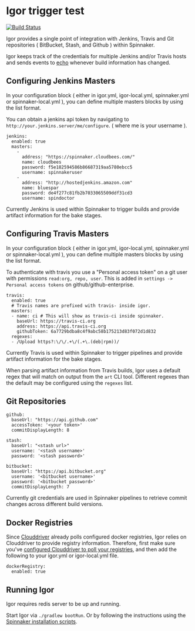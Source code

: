 # Igor trigger test
[![Build Status](https://api.travis-ci.org/spinnaker/igor.svg?branch=master)](https://travis-ci.org/spinnaker/igor)

Igor provides a single point of integration with Jenkins, Travis and Git repositories ( BitBucket, Stash, and Github ) within Spinnaker.

Igor keeps track of the credentials for multiple Jenkins and/or Travis hosts and sends events to [echo](http://www.github.com/spinnaker/echo) whenever build information has changed. 

## Configuring Jenkins Masters

In your configuration block ( either in igor.yml, igor-local.yml, spinnaker.yml or spinnaker-local.yml ), you can define multiple masters blocks by using the list format. 

You can obtain a jenkins api token by navigating to `http://your.jenkins.server/me/configure`. ( where me is your username ).

```
jenkins:
  enabled: true
  masters:
    -
      address: "https://spinnaker.cloudbees.com/"
      name: cloudbees
      password: f5e182594586b86687319aa5780ebcc5
      username: spinnakeruser
    -
      address: "http://hostedjenkins.amazon.com"
      name: bluespar
      password: de4f277c81fb2b7033065509ddf31cd3
      username: spindoctor
```

Currently Jenkins is used within Spinnaker to trigger builds and provide artifact information for the bake stages. 

## Configuring Travis Masters

In your configuration block ( either in igor.yml, igor-local.yml, spinnaker.yml or spinnaker-local.yml ), you can define multiple masters blocks by using the list format.

To authenticate with travis you use a "Personal access token" on a git user with permissions `read:org, repo, user`. This is added in `settings -> Personal access tokens`
on github/github-enterprise.

```
travis:
  enabled: true
  # Travis names are prefixed with travis- inside igor.
  masters:
  - name: ci # This will show as travis-ci inside spinnaker.
    baseUrl: https://travis-ci.org
    address: https://api.travis-ci.org
    githubToken: 6a7729bdba8c4f9abc58b175213d83f072d1d832
  regexes:
  - /Upload https?:\/\/.+\/(.+\.(deb|rpm))/
```

Currently Travis is used within Spinnaker to trigger pipelines and provide artifact information for the bake stages.

When parsing artifact information from Travis builds, Igor uses a default regex
that will match on output from the `art` CLI tool.  Different regexes than the
default may be configured using the `regexes` list.

## Git Repositories

```
github:
  baseUrl: "https://api.github.com"
  accessToken: '<your token>'
  commitDisplayLength: 8

stash:
  baseUrl: "<stash url>"
  username: '<stash username>'
  password: '<stash password>'

bitbucket:
  baseUrl: "https://api.bitbucket.org"
  username: '<bitbucket username>'
  password: '<bitbucket password>'
  commitDisplayLength: 7
```

Currently git credentials are used in Spinnaker pipelines to retrieve commit changes across different build versions. 

## Docker Registries

Since [Clouddriver](https://github.com/spinnaker/clouddriver) already polls configured docker registries, Igor relies on Clouddriver to provide registry information. Therefore, first make sure you've [configured Clouddriver to poll your registries](http://www.spinnaker.io/v1.0/docs/target-deployment-configuration#section-docker-registry), and then add the following to your igor.yml or igor-local.yml file.

```
dockerRegistry:
  enabled: true
```

## Running Igor

Igor requires redis server to be up and running.

Start Igor via `./gradlew bootRun`. Or by following the instructions using the [Spinnaker installation scripts](https://www.github.com/spinnaker/spinnaker).
